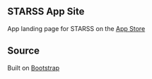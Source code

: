## STARSS App Site
App landing page for STARSS on the [App Store](http://appstore.com/starss)

## Source
Built on [Bootstrap](http://getbootstrap.com)
